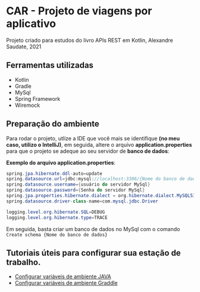 # CAR - Projeto de viagens por aplicativo

<p>Projeto criado para estudos do livro APIs REST em Kotlin, Alexandre Saudate, 2021</p>

## Ferramentas utilizadas

- Kotlin
- Gradle
- MySql
- Spring Framework
- Wiremock

## Preparação do ambiente
Para rodar o projeto, utlize a IDE que você mais se identifique **(no meu caso, utilizo o IntelliJ)**, em seguida, altere o arquivo **application.properties** para que o projeto se adeque ao seu servidor de **banco de dados**:

**Exemplo do arquivo application.properties**:

````java
spring.jpa.hibernate.ddl-auto=update
spring.datasource.url=jdbc:mysql://localhost:3306/{Nome do banco de dados}
spring.datasource.username={usuário do servidor MySql}
spring.datasource.password={Senha do servidor MySql}
spring.jpa.properties.hibernate.dialect = org.hibernate.dialect.MySQL5InnoDBDialect
spring.datasource.driver-class-name=com.mysql.jdbc.Driver

logging.level.org.hibernate.SQL=DEBUG
logging.level.org.hibernate.type=TRACE
````

Em seguida, basta criar um banco de dados no MySql com o comando `Create schema {Nome do banco de dados}`

## Tutoriais úteis para configurar sua estação de trabalho.

- [Configurar variáveis de ambiente JAVA](https://mauriciogeneroso.medium.com/configurando-java-4-como-configurar-as-vari%C3%A1veis-java-home-path-e-classpath-no-windows-46040950638f)
- [Configurar variáveis de ambiente Graddle](https://giordanolins.com/instalando-e-configurando-o-gradle-no-windows/)